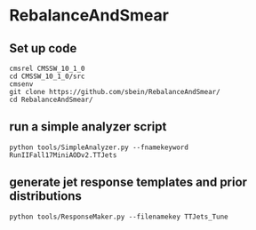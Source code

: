 # RebalanceAndSmear

## Set up code

```
cmsrel CMSSW_10_1_0
cd CMSSW_10_1_0/src
cmsenv
git clone https://github.com/sbein/RebalanceAndSmear/
cd RebalanceAndSmear/
```

## run a simple analyzer script

```
python tools/SimpleAnalyzer.py --fnamekeyword RunIIFall17MiniAODv2.TTJets
```

## generate jet response templates and prior distributions

```
python tools/ResponseMaker.py --filenamekey TTJets_Tune
```



